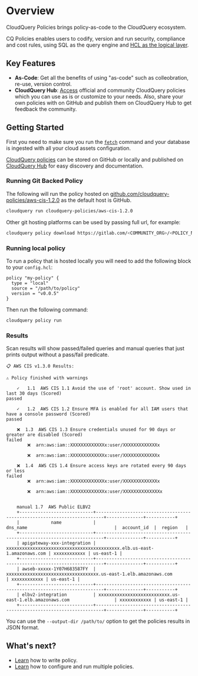 # Overview

CloudQuery Policies brings policy-as-code to the CloudQuery ecosystem.

CQ Policies enables users to codify, version and run security, compliance and cost rules, using SQL as the query engine and [HCL as the logical layer](./language).

## Key Features

- **As-Code**: Get all the benefits of using "as-code" such as colleobration, re-use, version control.
- **CloudQuery Hub**: [Access](https://hub.cloudquery.io) official and community CloudQuery policies which you can use as is or customize to your needs. Also, share your own policies with on GitHub and publish them on CloudQuery Hub to get feedback the community.

## Getting Started

First you need to make sure you run the [`fetch`](../fetch/overview) command and your database is ingested with all your cloud assets configuration.

[CloudQuery policies](./language) can be stored on GitHub or locally and published on [CloudQuery Hub](https://hub.cloudquery.io) for easy discovery and documentation.

### Running Git Backed Policy

The following will run the policy hosted on [github.com/cloudquery-policies/aws-cis-1.2.0](https://github.com/cloudquery-policies/aws-cis-1.2.0) as the default host is GitHub.

```bash
cloudquery run cloudquery-policies/aws-cis-1.2.0
```

Other git hosting platforms can be used by passing full url, for example:

```bash
cloudquery policy download https://gitlab.com/<COMMUNITY_ORG>/<POLICY_NAME>.git
```

### Running local policy

To run a policy that is hosted locally you will need to add the following block to your `config.hcl`:

```hcl
policy "my-policy" {
  type = "local"
  source = "/path/to/policy"
  version = "v0.0.5"
}
```

Then run the following command:

```bash
cloudquery policy run
```

### Results

Scan results will show passed/failed queries and manual queries that just prints output without a pass/fail predicate.  

```
📋 AWS CIS v1.3.0 Results:

⚠️ Policy finished with warnings

	✓   1.1  AWS CIS 1.1 Avoid the use of 'root' account. Show used in last 30 days (Scored)                                               passed

	✓   1.2  AWS CIS 1.2 Ensure MFA is enabled for all IAM users that have a console password (Scored)                                     passed

	❌  1.3  AWS CIS 1.3 Ensure credentials unused for 90 days or greater are disabled (Scored)                                            failed
		❌  arn:aws:iam::XXXXXXXXXXXXXx:user/XXXXXXXXXXXXXx

		❌  arn:aws:iam::XXXXXXXXXXXXXx:user/XXXXXXXXXXXXXx

	❌  1.4  AWS CIS 1.4 Ensure access keys are rotated every 90 days or less                                                              failed
		❌  arn:aws:iam::XXXXXXXXXXXXXx:user/XXXXXXXXXXXXXx

		❌  arn:aws:iam::XXXXXXXXXXXXXx:user/XXXXXXXXXXXXXXx


	manual 1.7  AWS Public ELBV2
	+----------------------------+-------------------------------------------------------------------------+--------------+-----------+ 
	|            name            |                                dns_name                                 |  account_id  |  region   | 
	+----------------------------+-------------------------------------------------------------------------+--------------+-----------+ 
	| apigateway-xxx-integration | xxxxxxxxxxxxxxxxxxxxxxxxxxxxxxxxxxxxxxxxxxx.elb.us-east-1.amazonaws.com | xxxxxxxxxxxx | us-east-1 | 
	+----------------------------+-------------------------------------------------------------------------+--------------+-----------+ 
	| awseb-xxxxx-1Y07H683587FY  | xxxxxxxxxxxxxxxxxxxxxxxxxxxxxxxxxxx.us-east-1.elb.amazonaws.com         | xxxxxxxxxxxx | us-east-1 | 
	+----------------------------+-------------------------------------------------------------------------+--------------+-----------+ 
	| elbv2-integration          | xxxxxxxxxxxxxxxxxxxxxxxxxxx.us-east-1.elb.amazonaws.com                 | xxxxxxxxxxxx | us-east-1 | 
	+----------------------------+-------------------------------------------------------------------------+--------------+-----------+ 
```

You can use the `--output-dir /path/to/` option to get the policies results in JSON format.

## What's next?

- [Learn](./language) how to write policy.
- [Learn](./configuration) how to configure and run multiple policies.
